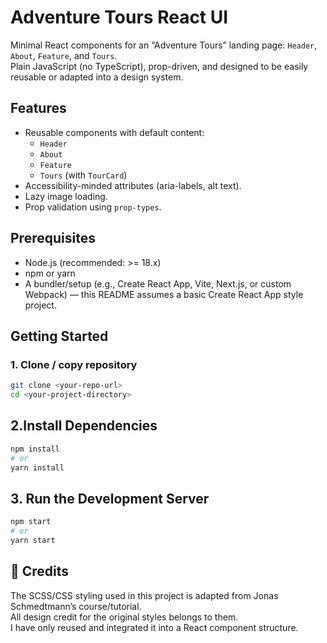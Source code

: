 # Adventure Tours React UI

Minimal React components for an “Adventure Tours” landing page: `Header`, `About`, `Feature`, and `Tours`.  
Plain JavaScript (no TypeScript), prop-driven, and designed to be easily reusable or adapted into a design system.

## Features

- Reusable components with default content:
  - `Header`
  - `About`
  - `Feature`
  - `Tours` (with `TourCard`)
- Accessibility-minded attributes (aria-labels, alt text).
- Lazy image loading.
- Prop validation using `prop-types`.

## Prerequisites

- Node.js (recommended: >= 18.x)
- npm or yarn
- A bundler/setup (e.g., Create React App, Vite, Next.js, or custom Webpack) — this README assumes a basic Create React App style project.


## Getting Started

### 1. Clone / copy repository

```bash
git clone <your-repo-url>
cd <your-project-directory>
```

## 2.Install Dependencies
```bash
npm install
# or
yarn install
```
## 3. Run the Development Server
```bash
npm start
# or
yarn start
```
## 🎨 Credits

The SCSS/CSS styling used in this project is adapted from Jonas Schmedtmann’s course/tutorial.  
All design credit for the original styles belongs to them.  
I have only reused and integrated it into a React component structure.

